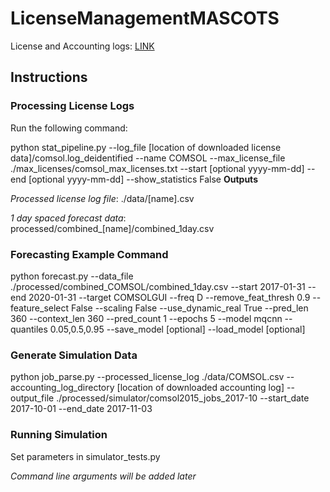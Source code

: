 # LicenseManagementMASCOTS

License and Accounting logs: [LINK](https://pennstateoffice365-my.sharepoint.com/:u:/g/personal/abg6029_psu_edu/EQ76ALmR44xCobVQHybB5GcBlx4N9qYBxmooLIX8s4ZeLg?e=rYLC4i)



## Instructions

### Processing License Logs
Run the following command:

python stat_pipeline.py --log_file [location of downloaded license data]/comsol.log_deidentified --name COMSOL --max_license_file ./max_licenses/comsol_max_licenses.txt --start [optional yyyy-mm-dd] --end [optional yyyy-mm-dd] --show_statistics False
**Outputs** 

*Processed license log file*: ./data/[name].csv

*1 day spaced forecast data*: processed/combined\_[name]/combined_1day.csv


### Forecasting Example Command

python forecast.py --data_file ./processed/combined_COMSOL/combined_1day.csv --start 2017-01-31 --end 2020-01-31 --target COMSOLGUI --freq D --remove_feat_thresh 0.9 --feature_select False --scaling False --use_dynamic_real True --pred_len 360 --context_len 360 --pred_count 1 --epochs 5 --model mqcnn --quantiles 0.05,0.5,0.95  --save_model [optional] --load_model [optional]

### Generate Simulation Data

python job_parse.py --processed_license_log ./data/COMSOL.csv --accounting_log_directory [location of downloaded accounting log] --output_file ./processed/simulator/comsol2015_jobs_2017-10 --start_date 2017-10-01 --end_date 2017-11-03

### Running Simulation

Set parameters in simulator_tests.py

*Command line arguments will be added later*

